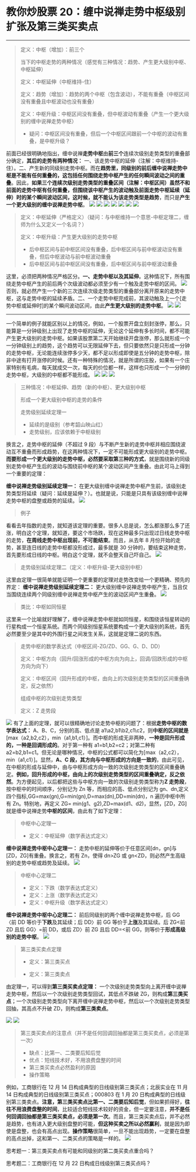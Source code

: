 # 教你炒股票 20：缠中说禅走势中枢级别扩张及第三类买卖点

---

> 定义：中枢（增加）：前三个
>
> 当下的中枢走势的两种情况（感觉有三种情况：趋势、产生更大级别中枢、中枢延伸）
>
> 定义：中枢延伸（中枢维持-住）
>
> 定义：趋势（增加）：趋势的两个中枢（包含波动），不能有重叠（中枢区间没有重叠且中枢波动也没有重叠）
>
> 定义：中枢升级：中枢区间没有重叠，但中枢波动有重叠（产生一个更大级别的缠中说禅走势中枢）
>
> - 疑问：中枢区间没有重叠，但后一个中枢区间跟前一个中枢的波动有重叠，是中枢升级？

前面已经很明确地指出，缠中说禅**走势中枢**由**前三个**连续次级别走势类型的重叠部分确定，**其后的走势有两种情况：** 一、该走势中枢的延伸（注解：中枢维持-住）。二、产生新的同级别走势中枢。而在**趋势里，同级别的前后缠中说禅走势中枢是不能有任何重叠的，这包括任何围绕走势中枢产生的任何瞬间波动之间的重叠**。因此，**如果三个连续次级别走势类型的重叠区间（注解：中枢区间）虽然不和前面的走势中枢有任何重叠，但围绕该中枢产生的波动触及前面走势中枢延续（延伸）时的某个瞬间波动区间，这时候，就不能认为该走势类型是趋势**，而只是**产生一个更大级别的缠中说禅走势中枢**。
![](./1.png)
![](./4.png)
![](./5.png)
![](./6.png)
![](./7.png)
![](./2.png)
![](./3.png)

> 定义：中枢延伸（严格定义）（疑问：与中枢维持一个意思-中枢定理二，缠师为什么又定义一个名词？）
>
> 定义：中枢升级：产生更大级别的走势中枢
>
> - 后中枢区间与前中枢区间没有重叠，后中枢区间与前中枢波动没有重叠，但后中枢波动与前中枢波动重叠
> - 后中枢区间与前中枢区间没有重叠，后中枢区间与前中枢波动重叠

这里，必须把两种情况严格区分。**一、走势中枢以及其延伸**。这种情况下，所有围绕走势中枢产生的前后两个次级波动都必须至少有一个触及走势中枢的区间。
![](./8.png)
否则，就必然产生一个新的三次连续次级走势类型的重叠部分离开原来的走势中枢，这与走势中枢的延续矛盾。二、一个走势中枢完成前，其波动触及上一个[走势中枢或延伸时]的某个瞬间波动区间，由此**产生更大级别的走势中枢**。
![](./9.png)
![](./10.png)

---

一个简单的例子就能区别以上的情况，例如，一个股票开盘立刻封涨停，那么，只能算是一分钟级别上出现了走势中枢的延伸，无论这个延伸有多长时间，都不可能产生更大级别的走势中枢。如果该股票第二天开始继续开盘涨停，那么就形成一个一分钟级别上的趋势，这个趋势可以无限延伸下去，但只要依然只是只形成一分钟的走势中枢，无论能连续涨停多少天，都不足以形成即使是五分钟的走势中枢，除非中途有打开涨停的时候。还有一种特殊的情况，就是所谓的庄股，如果有一个庄家特别有毛病，每天就成交一次，每天的价位都一样，这样也只形成一个一分钟的走势中枢，大级别的中枢都不能形成。
![](./11.png)
![](./12.png)
![](./13.png)

> 三种情况：中枢延伸、趋势（新的中枢）、更大级别中枢
>
> 形成一个更大级别中枢的走势的条件
>
> 走势级别延续定理一
>
> - 延续的是级别（参考韶山映山红）
> - 走势级别，应该依赖于中枢级别

换言之，走势中枢的延伸（不超过 9 段）与不断产生新的走势中枢并相应围绕波动互不重叠而形成趋势，在这两种情况下，一定不可能形成更大级别的走势中枢。**而要形成一个更大级别的走势中枢，必然要采取第三种的方式**，就是围绕新的同级别走势中枢产生后的波动与围绕前中枢的某个波动区间产生重叠。由此可马上得到一个重要的定理：

**缠中说禅走势级别延续定理一：** 在更大级别缠中说禅走势中枢产生前，该级别走势类型将延续（疑问：延续是延伸？）。也就是说，只能是只具有该级别缠中说禅走势中枢的盘整或趋势的延续。
![](./14.png)

> 例子

看看去年指数的走势，就知道该定理的重要。很多人总是说，怎么都涨那么多了还涨，明白这个定理，就知道，要这个市场跌，现在这种最多只出现过日线走势中枢的走势，**在周线走势中枢出现前，不可能结束**。而且，从去年 8 月份开始的走势，甚至连日线的走势中枢都没形成过，最多就是 30 分钟的，要结束这种走势，首先要形成日线的中枢。明白这个定理，就不会整天自己吓自己。
![](./15.png)

> 走势级别延续定理二（定义：中枢升级-更大级别中枢）

这里由定理一很简单就能证明一个更重要的定理对走势改变给一个更精确、预先的界定：
**缠中说禅走势级别延续定理二：** 更大级别缠中说禅走势中枢产生，当且仅当围绕连续两个同级别缠中说禅走势中枢产生的波动区间产生重叠。
![](./16.png)

> 类比：中枢如同恒星

这里来一个比喻就好理解了，缠中说禅走势中枢就如同恒星，和围绕该恒星转动的行星构成一个恒星系统。而两个同级别恒星系统要构成一个更大级别的系统，首先必然要至少是其中的外围行星之间发生关系，这就是定理二说的东西。

> 走势中枢的数学表达式（中枢区间-ZG/ZD、GG、G、D、DD）
>
> 定义：中枢方向（回升/回涨形成的中枢方向为向上，回调/回跌形成的中枢方向为向下）
>
> 定义：中枢区间（回升形成的中枢，由向上的次级别走势类型的区间重叠确定，反之依然）
>
> 组成中枢的次级别走势类型
>
> 定义：Z 走势段

![](./17.png)
有了上面的定理，就可以很精确地讨论走势中枢的问题了：根据**走势中枢的数学表达式：** A、B、C，分别的高、低点是 a1\a2,b1\b2,c1\c2，则**中枢的区间就是**[max（a2,b2,c2），min（a1,b1,c1）]。而中枢的形成无非两种，**一种是回升形成的，一种是回调形成的**。对于第一种有 a1=b1,b2=c2；对第二种有 a2=b2,b1=c1。但无论是哪种情况，中枢的公式都可以简化为[max（a2,c2），min（a1,c1）]。显然，**A、C 段，其方向与中枢形成的方向是一致的**，由此可见，在中枢的形成与延伸中，由与中枢形成方向一致的次级别走势类型的区间重叠确定。**例如，回升形成的中枢，由向上的次级别走势类型的区间重叠确定，反之依然**。为方便起见，以后都把这些与中枢方向一致的次级别走势类型称为**Z 走势段**，按中枢中的时间顺序，分别记为 Zn 等，而相应的高、低点分别记为 gn、dn,定义四个指标,GG=max(gn),G=min(gn),D=max(dn),DD=min(dn)，n 遍历中枢中所有 Zn。特别地，再定义 ZG= min(g1、g2),ZD=max(d1、d2)，显然，[ZD，ZG]就是缠中说禅走势**中枢的区间**，由此有了如下定理：

> 中枢中心定理一
>
> - 定义：中枢延伸（数学表达式定义）

**缠中说禅走势中枢中心定理一：** 走势中枢的延伸等价于任意区间[dn，gn]与[ZD，ZG]有重叠。换言之，若有 Zn，使得 dn>ZG 或 gn<ZD，则必然产生高级别的走势中枢或趋势及延续。
![](./18.png)

> 中枢中心定理二
>
> - 定义：下跌（数学表达式定义）
> - 定义：上涨（数学表达式定义）
> - 定义：中枢升级（数学表达式定义）

**缠中说禅走势中枢中心定理二：** 前后同级别的两个缠中说禅走势中枢，后 GG〈前 DD 等价于**下跌**及其延续；后 DD〉前 GG 等价于**上涨**及其延续。后 ZG<前 ZD 且后 GG〉=前 DD，或后 ZD〉前 ZG 且后 DD=<前 GG，则等价于**形成高级别的走势中枢**。
![](./19.png)

> 第三类买卖点定理
>
> - 定义：第三类买点
>
> - 定义：第三类卖点

由定理一，可以得到**第三类买卖点定理：** 一个次级别走势类型向上离开缠中说禅走势中枢，然后以一个次级别走势类型回试，其低点不跌破 ZG，则构成**第三类买点**；一个次级别走势类型向下离开缠中说禅走势中枢，然后以一个次级别走势类型回抽，其高点不升破 ZD，则构成**第三类卖点**。

![](./20.png)
![](./21.png)

> 第三类买卖点的注意点（并不是任何回调回抽都是第三类买卖点，必须是第一次）
>
> - 缺点：比第一、二类要后知后觉
> - 优点：短线技术好，不用浪费盘整的时间
> - 第三类买卖点必然盈利的原因
> - 操作策略

例如，工商银行在 12 月 14 日构成典型的日线级别第三类买点；北辰实业在 11 月 14 日构成典型的日线级别第三类买点；000803 在 1 月 20 日构成典型的日线级别第三类卖点。**注意，第三类买卖点比第一、二类要后知后觉**，但如果抓得好，**往往不用浪费盘整的时间**，比较适合短线技术较好的资金，但一定要注意，**并不是任何回调回抽都是第三类买卖点，必须是第一次**。而且，第三类买卖点后，并不必然是趋势，也有进入更大级别盘整的可能，**但这种买卖之所以必然赢利**，就是因为即使是盘整，也会有高点出现。**操作策略**很简单，一旦不能出现趋势，一定要在盘整的高点出掉，这和第一、二类买点的策略是一样的。
![](./22.png)

思考题一：第三类买卖点有可能和同级别的第二类买卖点重合吗？

思考题二：工商银行在 12 月 22 日构成日线级别第三类买点吗？
